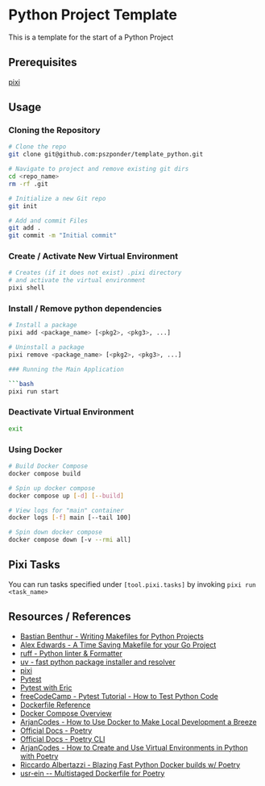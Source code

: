 # Python Project Template

This is a template for the start of a Python Project

## Prerequisites

[pixi](https://prefix.dev/)

## Usage

### Cloning the Repository

```bash
# Clone the repo
git clone git@github.com:pszponder/template_python.git

# Navigate to project and remove existing git dirs
cd <repo_name>
rm -rf .git

# Initialize a new Git repo
git init

# Add and commit Files
git add .
git commit -m "Initial commit"
```

### Create / Activate New Virtual Environment

```bash
# Creates (if it does not exist) .pixi directory
# and activate the virtual environment
pixi shell
```

### Install / Remove python dependencies

```bash
# Install a package
pixi add <package_name> [<pkg2>, <pkg3>, ...]

# Uninstall a package
pixi remove <package_name> [<pkg2>, <pkg3>, ...]

### Running the Main Application

```bash
pixi run start
```

### Deactivate Virtual Environment

```bash
exit
```

### Using Docker

```bash
# Build Docker Compose
docker compose build

# Spin up docker compose
docker compose up [-d] [--build]

# View logs for "main" container
docker logs [-f] main [--tail 100]

# Spin down docker compose
docker compose down [-v --rmi all]
```

## Pixi Tasks

You can run tasks specified under `[tool.pixi.tasks]` by invoking `pixi run <task_name>`

## Resources / References

- [Bastian Benthur - Writing Makefiles for Python Projects](https://venthur.de/2021-03-31-python-makefiles.html)
- [Alex Edwards - A Time Saving Makefile for your Go Project](https://www.alexedwards.net/blog/a-time-saving-makefile-for-your-go-projects)
- [ruff - Python linter & Formatter](https://github.com/astral-sh/ruff)
- [uv - fast python package installer and resolver](https://github.com/astral-sh/uv)
- [pixi](https://prefix.dev/)
- [Pytest](https://docs.pytest.org/en)
- [Pytest with Eric](https://pytest-with-eric.com/)
- [freeCodeCamp - Pytest Tutorial - How to Test Python Code](https://www.youtube.com/watch?v=cHYq1MRoyI0)
- [Dockerfile Reference](https://docs.docker.com/engine/reference/builder/)
- [Docker Compose Overview](https://docs.docker.com/compose/)
- [ArjanCodes - How to Use Docker to Make Local Development a Breeze](https://www.youtube.com/watch?v=zkMRWDQV4Tg)
- [Official Docs - Poetry](https://python-poetry.org/)
- [Official Docs - Poetry CLI](https://python-poetry.org/docs/cli/)
- [ArjanCodes - How to Create and Use Virtual Environments in Python with Poetry](https://www.youtube.com/watch?v=0f3moPe_bhk)
- [Riccardo Albertazzi - Blazing Fast Python Docker builds w/ Poetry](https://medium.com/@albertazzir/blazing-fast-python-docker-builds-with-poetry-a78a66f5aed0)
- [usr-ein -- Multistaged Dockerfile for Poetry](https://gist.github.com/usr-ein/c42d98abca3cb4632ab0c2c6aff8c88a)
